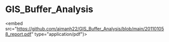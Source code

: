 # GIS_Buffer_Analysis

<embed src="https://github.com/aimanh22/GIS_Buffer_Analysis/blob/main/201101058_report.pdf" type="application/pdf")>
